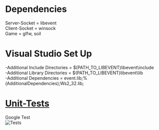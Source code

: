 # Dependencies
Server-Socket = libevent  
Client-Socket = winsock  
Game = glfw, soil  
# Visual Studio Set Up
-Additional Include Directories = $(PATH_TO_LIBEVENT)libevent\include  
-Additional Library Directories = $(PATH_TO_LIBEVENT)libevent\lib  
-Additional Dependencies = event.lib;%(AdditionalDependencies);Ws2_32.lib;  
# [Unit-Tests](./vs2019/Unit-Tests)
Google Test  
![Tests](https://personalfebus.s-ul.eu/ZIxU8yrs)  
